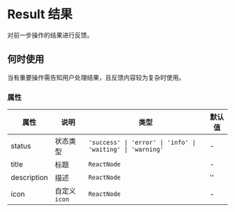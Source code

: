 # Result 结果

对前一步操作的结果进行反馈。

## 何时使用

当有重要操作需告知用户处理结果，且反馈内容较为复杂时使用。

<code src="./demos/demo1.tsx"></code>

### 属性

| 属性        | 说明          | 类型                                                       | 默认值 |
| ----------- | ------------- | ---------------------------------------------------------- | ------ |
| status      | 状态类型      | `'success' \| 'error' \| 'info' \| 'waiting' \| 'warning'` | -      |
| title       | 标题          | `ReactNode`                                                | -      |
| description | 描述          | `ReactNode`                                                | ''     |
| icon        | 自定义 `icon` | `ReactNode`                                                | -      |
